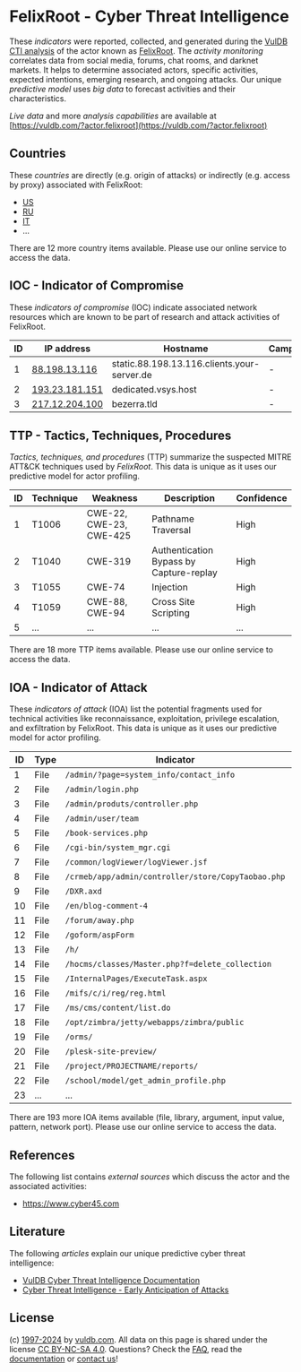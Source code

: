 # FelixRoot - Cyber Threat Intelligence

These _indicators_ were reported, collected, and generated during the [VulDB CTI analysis](https://vuldb.com/?kb.cti) of the actor known as [FelixRoot](https://vuldb.com/?actor.felixroot). The _activity monitoring_ correlates data from social media, forums, chat rooms, and darknet markets. It helps to determine associated actors, specific activities, expected intentions, emerging research, and ongoing attacks. Our unique _predictive model_ uses _big data_ to forecast activities and their characteristics.

_Live data_ and more _analysis capabilities_ are available at [https://vuldb.com/?actor.felixroot](https://vuldb.com/?actor.felixroot)

## Countries

These _countries_ are directly (e.g. origin of attacks) or indirectly (e.g. access by proxy) associated with FelixRoot:

* [US](https://vuldb.com/?country.us)
* [RU](https://vuldb.com/?country.ru)
* [IT](https://vuldb.com/?country.it)
* ...

There are 12 more country items available. Please use our online service to access the data.

## IOC - Indicator of Compromise

These _indicators of compromise_ (IOC) indicate associated network resources which are known to be part of research and attack activities of FelixRoot.

ID | IP address | Hostname | Campaign | Confidence
-- | ---------- | -------- | -------- | ----------
1 | [88.198.13.116](https://vuldb.com/?ip.88.198.13.116) | static.88.198.13.116.clients.your-server.de | - | High
2 | [193.23.181.151](https://vuldb.com/?ip.193.23.181.151) | dedicated.vsys.host | - | High
3 | [217.12.204.100](https://vuldb.com/?ip.217.12.204.100) | bezerra.tld | - | High

## TTP - Tactics, Techniques, Procedures

_Tactics, techniques, and procedures_ (TTP) summarize the suspected MITRE ATT&CK techniques used by _FelixRoot_. This data is unique as it uses our predictive model for actor profiling.

ID | Technique | Weakness | Description | Confidence
-- | --------- | -------- | ----------- | ----------
1 | T1006 | CWE-22, CWE-23, CWE-425 | Pathname Traversal | High
2 | T1040 | CWE-319 | Authentication Bypass by Capture-replay | High
3 | T1055 | CWE-74 | Injection | High
4 | T1059 | CWE-88, CWE-94 | Cross Site Scripting | High
5 | ... | ... | ... | ...

There are 18 more TTP items available. Please use our online service to access the data.

## IOA - Indicator of Attack

These _indicators of attack_ (IOA) list the potential fragments used for technical activities like reconnaissance, exploitation, privilege escalation, and exfiltration by FelixRoot. This data is unique as it uses our predictive model for actor profiling.

ID | Type | Indicator | Confidence
-- | ---- | --------- | ----------
1 | File | `/admin/?page=system_info/contact_info` | High
2 | File | `/admin/login.php` | High
3 | File | `/admin/produts/controller.php` | High
4 | File | `/admin/user/team` | High
5 | File | `/book-services.php` | High
6 | File | `/cgi-bin/system_mgr.cgi` | High
7 | File | `/common/logViewer/logViewer.jsf` | High
8 | File | `/crmeb/app/admin/controller/store/CopyTaobao.php` | High
9 | File | `/DXR.axd` | Medium
10 | File | `/en/blog-comment-4` | High
11 | File | `/forum/away.php` | High
12 | File | `/goform/aspForm` | High
13 | File | `/h/` | Low
14 | File | `/hocms/classes/Master.php?f=delete_collection` | High
15 | File | `/InternalPages/ExecuteTask.aspx` | High
16 | File | `/mifs/c/i/reg/reg.html` | High
17 | File | `/ms/cms/content/list.do` | High
18 | File | `/opt/zimbra/jetty/webapps/zimbra/public` | High
19 | File | `/orms/` | Low
20 | File | `/plesk-site-preview/` | High
21 | File | `/project/PROJECTNAME/reports/` | High
22 | File | `/school/model/get_admin_profile.php` | High
23 | ... | ... | ...

There are 193 more IOA items available (file, library, argument, input value, pattern, network port). Please use our online service to access the data.

## References

The following list contains _external sources_ which discuss the actor and the associated activities:

* https://www.cyber45.com

## Literature

The following _articles_ explain our unique predictive cyber threat intelligence:

* [VulDB Cyber Threat Intelligence Documentation](https://vuldb.com/?kb.cti)
* [Cyber Threat Intelligence - Early Anticipation of Attacks](https://www.scip.ch/en/?labs.20201022)

## License

(c) [1997-2024](https://vuldb.com/?kb.changelog) by [vuldb.com](https://vuldb.com/?kb.about). All data on this page is shared under the license [CC BY-NC-SA 4.0](https://creativecommons.org/licenses/by-nc-sa/4.0/). Questions? Check the [FAQ](https://vuldb.com/?kb.faq), read the [documentation](https://vuldb.com/?kb) or [contact us](https://vuldb.com/?contact)!

